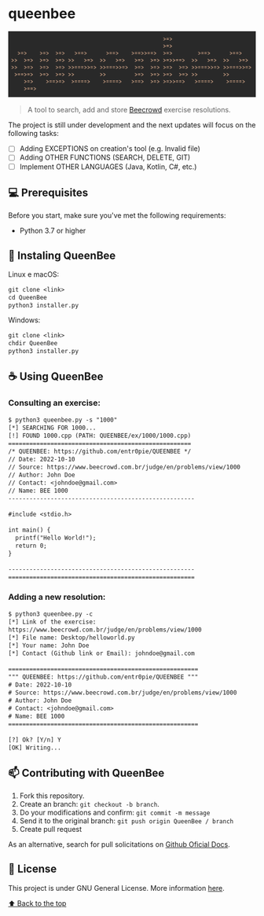 # queenbee

<!---Esses são exemplos. Veja https://shields.io para outras pessoas ou para personalizar este conjunto de escudos. Você pode querer incluir dependências, status do projeto e informações de licença aqui--->
<!---Incrível trabalho do iuricode. Por favor, dá um confere: https://github.com/iuricode/readme-template --->

<!--
![GitHub repo size](https://img.shields.io/github/repo-size/iuricode/README-template?style=for-the-badge)
![GitHub language count](https://img.shields.io/github/languages/count/iuricode/README-template?style=for-the-badge)
![GitHub forks](https://img.shields.io/github/forks/iuricode/README-template?style=for-the-badge)
![Bitbucket open issues](https://img.shields.io/bitbucket/issues/iuricode/README-template?style=for-the-badge)
![Bitbucket open pull requests](https://img.shields.io/bitbucket/pr-raw/iuricode/README-template?style=for-the-badge)
-->

<img src="queenbee.png" alt="Queenbee Help Text">


> A tool to search, add and store [Beecrowd](https://www.beecrowd.com.br/judge/en) exercise resolutions. 

The project is still under development and the next updates will focus on the following tasks:

- [ ] Adding EXCEPTIONS on creation's tool (e.g. Invalid file)
- [ ] Adding OTHER FUNCTIONS (SEARCH, DELETE, GIT)
- [ ] Implement OTHER LANGUAGES (Java, Kotlin, C#, etc.)

## 💻 Prerequisites

Before you start, make sure you've met the following requirements:
* Python 3.7 or higher

## 🚀 Instaling QueenBee

Linux e macOS:
```
git clone <link>
cd QueenBee
python3 installer.py
```

Windows:
```
git clone <link>
chdir QueenBee
python3 installer.py
```

## ☕ Using QueenBee

### Consulting an exercise:

```
$ python3 queenbee.py -s "1000"
[*] SEARCHING FOR 1000...
[!] FOUND 1000.cpp (PATH: QUEENBEE/ex/1000/1000.cpp)
====================================================
/* QUEENBEE: https://github.com/entr0pie/QUEENBEE */
// Date: 2022-10-10
// Source: https://www.beecrowd.com.br/judge/en/problems/view/1000
// Author: John Doe 
// Contact: <johndoe@gmail.com>
// Name: BEE 1000
-----------------------------------------------------

#include <stdio.h>

int main() {
  printf("Hello World!");
  return 0;
}

-----------------------------------------------------
=====================================================
```

### Adding a new resolution:
```
$ python3 queenbee.py -c
[*] Link of the exercise: https://www.beecrowd.com.br/judge/en/problems/view/1000
[*] File name: Desktop/helloworld.py
[*] Your name: John Doe
[*] Contact (Github link or Email): johndoe@gmail.com

======================================================
""" QUEENBEE: https://github.com/entr0pie/QUEENBEE """
# Date: 2022-10-10
# Source: https://www.beecrowd.com.br/judge/en/problems/view/1000
# Author: John Doe
# Contact: <johndoe@gmail.com>
# Name: BEE 1000
======================================================

[?] Ok? [Y/n] Y
[OK] Writing...
```
<!-- Adicione comandos de execução e exemplos que você acha que os usuários acharão úteis. Fornece uma referência de opções para pontos de bônus! -->

## 📫 Contributing with QueenBee
<!---Se o seu README for longo ou se você tiver algum processo ou etapas específicas que deseja que os contribuidores sigam, considere a criação de um arquivo CONTRIBUTING.md separado--->

1. Fork this repository.
2. Create an branch: `git checkout -b branch`.
3. Do your modifications and confirm: `git commit -m message`
4. Send it to the original branch: `git push origin QueenBee / branch`
5. Create pull request

As an alternative, search for pull solicitations on [Github Oficial Docs](https://help.github.com/en/github/collaborating-with-issues-and-pull-requests/creating-a-pull-request).

<!--
## 🤝 Colaboradores

Agradecemos às seguintes pessoas que contribuíram para este projeto:

<table>
  <tr>
    <td align="center">
      <a href="#">
        <img src="https://avatars3.githubusercontent.com/u/31936044" width="100px;" alt="Foto do Iuri Silva no GitHub"/><br>
        <sub>
          <b>Iuri Silva</b>
        </sub>
      </a>
    </td>
    <td align="center">
      <a href="#">
        <img src="https://s2.glbimg.com/FUcw2usZfSTL6yCCGj3L3v3SpJ8=/smart/e.glbimg.com/og/ed/f/original/2019/04/25/zuckerberg_podcast.jpg" width="100px;" alt="Foto do Mark Zuckerberg"/><br>
        <sub>
          <b>Mark Zuckerberg</b>
        </sub>
      </a>
    </td>
    <td align="center">
      <a href="#">
        <img src="https://miro.medium.com/max/360/0*1SkS3mSorArvY9kS.jpg" width="100px;" alt="Foto do Steve Jobs"/><br>
        <sub>
          <b>Steve Jobs</b>
        </sub>
      </a>
    </td>
  </tr>
</table>


## 😄 Seja um dos contribuidores<br>

Quer fazer parte desse projeto? Clique [AQUI](CONTRIBUTING.md) e leia como contribuir.
-->

## 📝 License

This project is under GNU General License. More information [here](LICENSE).


[⬆ Back to the top](#QueenBee)<br>
